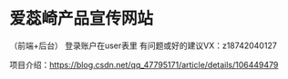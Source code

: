 # 爱蕊崎产品宣传网站
（前端+后台）
登录账户在user表里
有问题或好的建议VX：z18742040127
 

项目介绍：https://blog.csdn.net/qq_47795171/article/details/106449479


